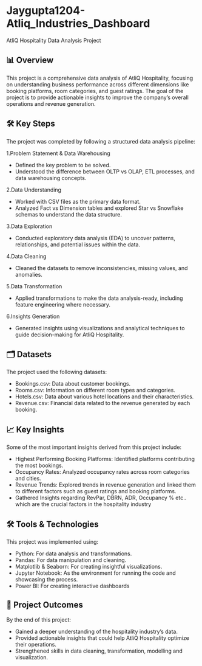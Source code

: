 # Jaygupta1204-Atliq_Industries_Dashboard
AtliQ Hospitality Data Analysis Project

**📊 Overview**
---
This project is a comprehensive data analysis of AtliQ Hospitality, focusing on understanding business performance across different dimensions like booking platforms, room categories, and guest ratings. The goal of the project is to provide actionable insights to improve the company’s overall operations and revenue generation.

**🛠️ Key Steps**
---
The project was completed by following a structured data analysis pipeline:

1.Problem Statement & Data Warehousing

- Defined the key problem to be solved.
- Understood the difference between OLTP vs OLAP, ETL processes, and data warehousing concepts.

2.Data Understanding
- Worked with CSV files as the primary data format.
- Analyzed Fact vs Dimension tables and explored Star vs Snowflake schemas to understand the data structure.

3.Data Exploration

- Conducted exploratory data analysis (EDA) to uncover patterns, relationships, and potential issues within the data.

4.Data Cleaning

- Cleaned the datasets to remove inconsistencies, missing values, and anomalies.

5.Data Transformation

- Applied transformations to make the data analysis-ready, including feature engineering where necessary.

6.Insights Generation
- Generated insights using visualizations and analytical techniques to guide decision-making for AtliQ Hospitality.

**🗂️ Datasets**
---
The project used the following datasets:

- Bookings.csv: Data about customer bookings.
- Rooms.csv: Information on different room types and categories.
- Hotels.csv: Data about various hotel locations and their characteristics.
- Revenue.csv: Financial data related to the revenue generated by each booking.

**📈 Key Insights**
---
Some of the most important insights derived from this project include:

- Highest Performing Booking Platforms: Identified platforms contributing the most bookings.
- Occupancy Rates: Analyzed occupancy rates across room categories and cities.
- Revenue Trends: Explored trends in revenue generation and linked them to different factors such as guest ratings and booking platforms.
- Gathered Insights regarding RevPar, DBRN, ADR, Occupancy % etc.. which are the crucial factors in the hospitality industry
  
**🛠️ Tools & Technologies**
---
This project was implemented using:

- Python: For data analysis and transformations.
- Pandas: For data manipulation and cleaning.
- Matplotlib & Seaborn: For creating insightful visualizations.
- Jupyter Notebook: As the environment for running the code and showcasing the process.
- Power BI: For creating interactive dashboards

**🚀 Project Outcomes**
---
By the end of this project:

- Gained a deeper understanding of the hospitality industry’s data.
- Provided actionable insights that could help AtliQ Hospitality optimize their operations.
- Strengthened skills in data cleaning, transformation, modelling  and visualization.
